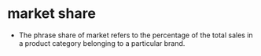 # market share

- The phrase share of market refers to the percentage of the total sales in a product category belonging to a particular brand.

